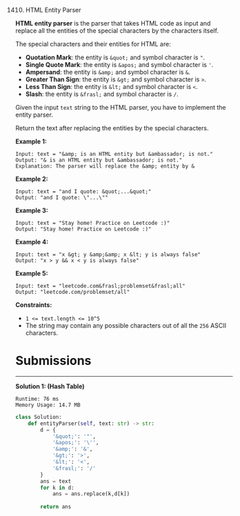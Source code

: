 1410. HTML Entity Parser

**HTML entity parser** is the parser that takes HTML code as input and replace all the entities of the special characters by the characters itself.

The special characters and their entities for HTML are:

* **Quotation Mark**: the entity is `&quot;` and symbol character is `"`.
* **Single Quote Mark**: the entity is `&apos;` and symbol character is `'`.
* **Ampersand**: the entity is `&amp;` and symbol character is `&`.
* **Greater Than Sign**: the entity is `&gt;` and symbol character is `>`.
* **Less Than Sign**: the entity is `&lt;` and symbol character is `<`.
* **Slash**: the entity is `&frasl;` and symbol character is `/`.

Given the input `text` string to the HTML parser, you have to implement the entity parser.

Return the text after replacing the entities by the special characters.

 

**Example 1:**
```
Input: text = "&amp; is an HTML entity but &ambassador; is not."
Output: "& is an HTML entity but &ambassador; is not."
Explanation: The parser will replace the &amp; entity by &
```

**Example 2:**
```
Input: text = "and I quote: &quot;...&quot;"
Output: "and I quote: \"...\""
```

**Example 3:**
```
Input: text = "Stay home! Practice on Leetcode :)"
Output: "Stay home! Practice on Leetcode :)"
```

**Example 4:**
```
Input: text = "x &gt; y &amp;&amp; x &lt; y is always false"
Output: "x > y && x < y is always false"
```

**Example 5:**
```
Input: text = "leetcode.com&frasl;problemset&frasl;all"
Output: "leetcode.com/problemset/all"
```

**Constraints:**

* `1 <= text.length <= 10^5`
* The string may contain any possible characters out of all the `256` ASCII characters.

# Submissions
---
**Solution 1: (Hash Table)**
```
Runtime: 76 ms
Memory Usage: 14.7 MB
```
```python
class Solution:
    def entityParser(self, text: str) -> str:
        d = {
            '&quot;': '"',
            '&apos;': '\'',
            '&amp;': '&',
            '&gt;': '>',
            '&lt;': '<',
            '&frasl;': '/'
        }
        ans = text
        for k in d:
            ans = ans.replace(k,d[k])
            
        return ans
```